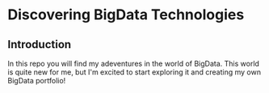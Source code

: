 # Discovering BigData Technologies
## Introduction
In this repo you will find my adeventures in the world of BigData. 
This world is quite new for me, but I'm excited to start exploring it and creating my own BigData portfolio!


